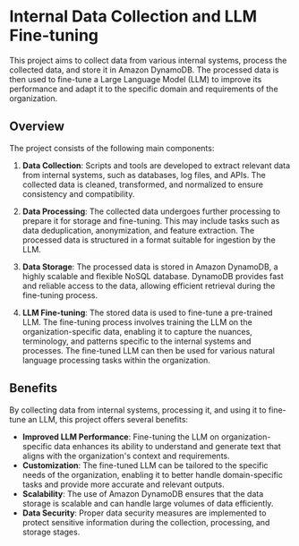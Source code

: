 # Internal Data Collection and LLM Fine-tuning

This project aims to collect data from various internal systems, process the collected data, and store it in Amazon DynamoDB. The processed data is then used to fine-tune a Large Language Model (LLM) to improve its performance and adapt it to the specific domain and requirements of the organization.

## Overview

The project consists of the following main components:

1. **Data Collection**: Scripts and tools are developed to extract relevant data from internal systems, such as databases, log files, and APIs. The collected data is cleaned, transformed, and normalized to ensure consistency and compatibility.

2. **Data Processing**: The collected data undergoes further processing to prepare it for storage and fine-tuning. This may include tasks such as data deduplication, anonymization, and feature extraction. The processed data is structured in a format suitable for ingestion by the LLM.

3. **Data Storage**: The processed data is stored in Amazon DynamoDB, a highly scalable and flexible NoSQL database. DynamoDB provides fast and reliable access to the data, allowing efficient retrieval during the fine-tuning process.

4. **LLM Fine-tuning**: The stored data is used to fine-tune a pre-trained LLM. The fine-tuning process involves training the LLM on the organization-specific data, enabling it to capture the nuances, terminology, and patterns specific to the internal systems and processes. The fine-tuned LLM can then be used for various natural language processing tasks within the organization.

## Benefits

By collecting data from internal systems, processing it, and using it to fine-tune an LLM, this project offers several benefits:

- **Improved LLM Performance**: Fine-tuning the LLM on organization-specific data enhances its ability to understand and generate text that aligns with the organization's context and requirements.
- **Customization**: The fine-tuned LLM can be tailored to the specific needs of the organization, enabling it to better handle domain-specific tasks and provide more accurate and relevant outputs.
- **Scalability**: The use of Amazon DynamoDB ensures that the data storage is scalable and can handle large volumes of data efficiently.
- **Data Security**: Proper data security measures are implemented to protect sensitive information during the collection, processing, and storage stages.


